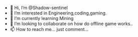 - 👋 Hi, I’m @Shadow-sentinel
- 👀 I’m interested in Engineering,coding,gaming.
- 🌱 I’m currently learning Mining
- 💞️ I’m looking to collaborate on how do offline game works..
- 📫 How to reach me... just comment...

<!---
Shadow-sentinel/Shadow-sentinel is a ✨ special ✨ repository because its `README.md` (this file) appears on your GitHub profile.
You can click the Preview link to take a look at your changes.
--->
